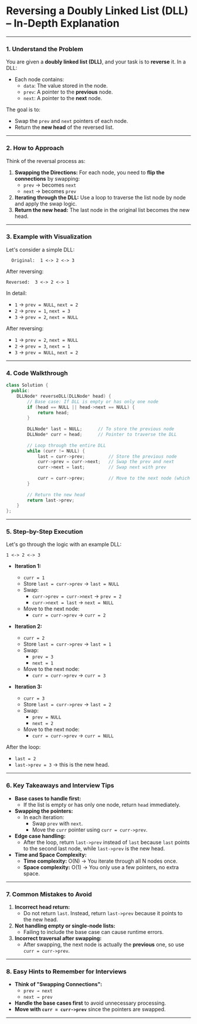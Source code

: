 # **Reversing a Doubly Linked List (DLL) – In-Depth Explanation**


---

### **1. Understand the Problem**

You are given a **doubly linked list (DLL)**, and your task is to **reverse** it. In a DLL:
- Each node contains:
  - `data`: The value stored in the node.
  - `prev`: A pointer to the **previous** node.
  - `next`: A pointer to the **next** node.

The goal is to:
- Swap the `prev` and `next` pointers of each node.
- Return the **new head** of the reversed list.

---

### **2. How to Approach**

Think of the reversal process as:
1. **Swapping the Directions:** For each node, you need to **flip the connections** by swapping:
   - `prev` → becomes `next`
   - `next` → becomes `prev`
2. **Iterating through the DLL:** Use a loop to traverse the list node by node and apply the swap logic.
3. **Return the new head:** The last node in the original list becomes the new head.

---

### **3. Example with Visualization**

Let's consider a simple DLL:
```
  Original:  1 <-> 2 <-> 3
```
After reversing:
```
Reversed:  3 <-> 2 <-> 1
```

In detail:
- `1` → `prev = NULL`, `next = 2`
- `2` → `prev = 1`, `next = 3`
- `3` → `prev = 2`, `next = NULL`

After reversing:
- `1` → `prev = 2`, `next = NULL`
- `2` → `prev = 3`, `next = 1`
- `3` → `prev = NULL`, `next = 2`

---

### **4. Code Walkthrough**
```cpp
class Solution {
  public:
    DLLNode* reverseDLL(DLLNode* head) {
        // Base case: If DLL is empty or has only one node
        if (head == NULL || head->next == NULL) {
            return head;
        }
        
        DLLNode* last = NULL;      // To store the previous node
        DLLNode* curr = head;      // Pointer to traverse the DLL
        
        // Loop through the entire DLL
        while (curr != NULL) {
            last = curr->prev;         // Store the previous node
            curr->prev = curr->next;   // Swap the prev and next
            curr->next = last;         // Swap next with prev
            
            curr = curr->prev;         // Move to the next node (which is actually prev now)
        }
        
        // Return the new head
        return last->prev;
    }
};
```

---

### **5. Step-by-Step Execution**

Let's go through the logic with an example DLL:
```
1 <-> 2 <-> 3
```

- **Iteration 1:**
  - `curr = 1`
  - Store `last = curr->prev` → `last = NULL`
  - Swap:
    - `curr->prev = curr->next` → `prev = 2`
    - `curr->next = last` → `next = NULL`
  - Move to the next node:
    - `curr = curr->prev` → `curr = 2`

- **Iteration 2:**
  - `curr = 2`
  - Store `last = curr->prev` → `last = 1`
  - Swap:
    - `prev = 3`
    - `next = 1`
  - Move to the next node:
    - `curr = curr->prev` → `curr = 3`

- **Iteration 3:**
  - `curr = 3`
  - Store `last = curr->prev` → `last = 2`
  - Swap:
    - `prev = NULL`
    - `next = 2`
  - Move to the next node:
    - `curr = curr->prev` → `curr = NULL`

After the loop:
- `last = 2`
- `last->prev = 3` → this is the new head.

---

### **6. Key Takeaways and Interview Tips**

- **Base cases to handle first:**
  - If the list is empty or has only one node, return `head` immediately.
- **Swapping the pointers:**
  - In each iteration:
    - Swap `prev` with `next`.
    - Move the `curr` pointer using `curr = curr->prev`.
- **Edge case handling:**
  - After the loop, return `last->prev` instead of `last` because `last` points to the second last node, while `last->prev` is the new head.
- **Time and Space Complexity:**
  - **Time complexity:** O(N) → You iterate through all N nodes once.
  - **Space complexity:** O(1) → You only use a few pointers, no extra space.

---

### **7. Common Mistakes to Avoid**
1. **Incorrect head return:** 
   - Do not return `last`. Instead, return `last->prev` because it points to the new head.
2. **Not handling empty or single-node lists:** 
   - Failing to include the base case can cause runtime errors.
3. **Incorrect traversal after swapping:** 
   - After swapping, the next node is actually the **previous** one, so use `curr = curr->prev`.

---
### **8. Easy Hints to Remember for Interviews**
- **Think of "Swapping Connections":**
  - `prev → next`
  - `next → prev`
- **Handle the base cases first** to avoid unnecessary processing.
- **Move with `curr = curr->prev`** since the pointers are swapped.

---


